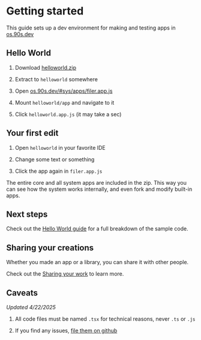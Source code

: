 # Getting started

This guide sets up a dev environment for making and testing
apps in [os.90s.dev](${OSHOST})


## Hello World

1. Download [helloworld.zip](${OSHOST}/helloworld.zip)

2. Extract to `helloworld` somewhere

3. Open [os.90s.dev/#sys/apps/filer.app.js](${OSHOST}/#sys/apps/filer.app.js)

4. Mount `helloworld/app` and navigate to it

5. Click `helloworld.app.js` (it may take a sec)


## Your first edit

1. Open `helloworld` in your favorite IDE

2. Change some text or something

3. Click the app again in `filer.app.js`

The entire core and all system apps are included in
the zip. This way you can see how the system works
internally, and even fork and modify built-in apps.


## Next steps

Check out the [Hello World guide](/guides/hello-world.html)
for a full breakdown of the sample code.


## Sharing your creations

Whether you made an app or a library, you can share
it with other people.

Check out the
[Sharing your work](/guides/sharing-apps.html)
to learn more.


## Caveats

*Updated 4/22/2025*

1. All code files must be named `.tsx` for technical reasons, never `.ts` or `.js`

2. If you find any issues, [file them on github](https://github.com/ppl-90s-dev/ppl/issues)
